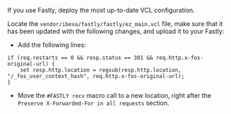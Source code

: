 If you use Fastly, deploy the most up-to-date VCL configuration.

Locate the `vendor/ibexa/fastly/fastly/ez_main.vcl` file,
make sure that it has been updated with the following changes, and upload it to your Fastly:

- Add the following lines:

``` vcl
if (req.restarts == 0 && resp.status == 301 && req.http.x-fos-original-url) {
    set resp.http.location = regsub(resp.http.location, "/_fos_user_context_hash", req.http.x-fos-original-url);
}
```

- Move the `#FASTLY recv` macro call to a new location, right after the `Preserve X-Forwarded-For in all requests` section.
